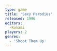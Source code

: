 ```yaml
---
type: game
title: 'Sexy Parodius'
released: 1996
editors: 
  -Konami
players: 2
genres:
  - 'Shoot Them Up'
---
```


